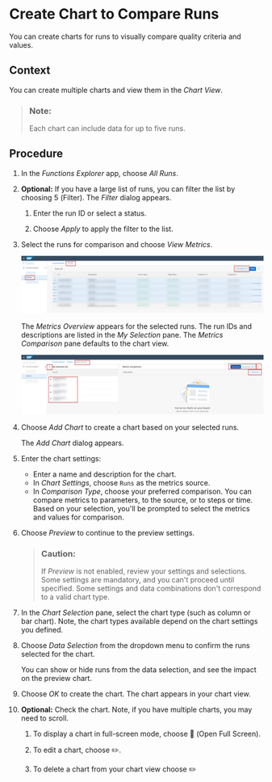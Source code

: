 <!-- loioe963d2fdf9d44280b94aca73aa43f4fb -->

<link rel="stylesheet" type="text/css" href="css/sap-icons.css"/>

# Create Chart to Compare Runs

You can create charts for runs to visually compare quality criteria and values.



<a name="loioe963d2fdf9d44280b94aca73aa43f4fb__context_env_mq2_ytb"/>

## Context

You can create multiple charts and view them in the *Chart View*.

> ### Note:  
> Each chart can include data for up to five runs.



## Procedure

1.  In the *Functions Explorer* app, choose *All Runs*.

2.  **Optional:** If you have a large list of runs, you can filter the list by choosing <span class="SAP-icons-V5"></span> \(Filter\). The *Filter* dialog appears.

    1.  Enter the run ID or select a status.

    2.  Choose *Apply* to apply the filter to the list.


3.  Select the runs for comparison and choose *View Metrics*.

    ![All Runs screen with four runs selected for metrics comparison.](images/Image_AIL_FE_All_All_Runs_Compare_Metrics_fbaf644.png)

    The *Metrics Overview* appears for the selected runs. The run IDs and descriptions are listed in the *My Selection* pane. The *Metrics Comparison* pane defaults to the chart view.

    ![Metrics comparison screen with selected runs in the My Selection pane and an empty chart view in the right pane.](images/Image_AIL_FE_All_Vis_Board_9ffa073.png)

4.  Choose *Add Chart* to create a chart based on your selected runs.

    The *Add Chart* dialog appears.

5.  Enter the chart settings:

    -   Enter a name and description for the chart.
    -   In *Chart Settings*, choose `Runs` as the metrics source.
    -   In *Comparison Type*, choose your preferred comparison. You can compare metrics to parameters, to the source, or to steps or time. Based on your selection, you'll be prompted to select the metrics and values for comparison.

6.  Choose *Preview* to continue to the preview settings.

    > ### Caution:  
    > If *Preview* is not enabled, review your settings and selections. Some settings are mandatory, and you can't proceed until specified. Some settings and data combinations don't correspond to a valid chart type.

7.  In the *Chart Selection* pane, select the chart type \(such as column or bar chart\). Note, the chart types available depend on the chart settings you defined.

8.  Choose *Data Selection* from the dropdown menu to confirm the runs selected for the chart.

    You can show or hide runs from the data selection, and see the impact on the preview chart.

9.  Choose *OK* to create the chart. The chart appears in your chart view.

10. **Optional:** Check the chart. Note, if you have multiple charts, you may need to scroll.

    1.  To display a chart in full-screen mode, choose <span class="SAP-icons-V5"></span> \(Open Full Screen\).

    2.  To edit a chart, choose :pencil2:.

    3.  To delete a chart from your chart view choose :pencil2:




